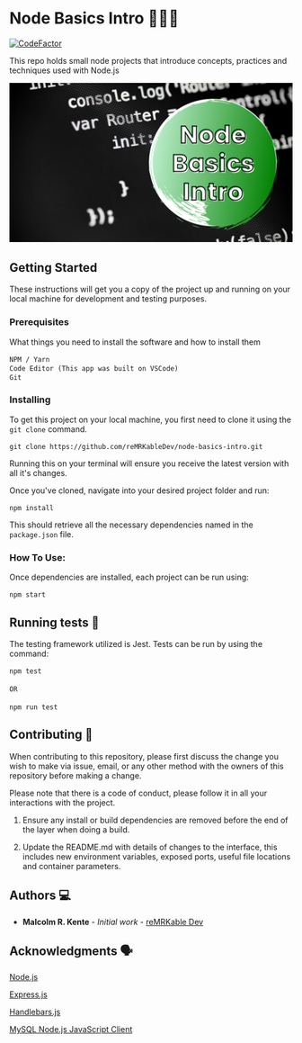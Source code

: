 # Node Basics Intro 🚀🚀🚀

[![CodeFactor](https://www.codefactor.io/repository/github/remrkabledev/node-basics-intro/badge/master)](https://www.codefactor.io/repository/github/remrkabledev/node-basics-intro/overview/master)

This repo holds small node projects that introduce concepts, practices and techniques used with Node.js

![node-banner](node-banner.png)

## Getting Started

These instructions will get you a copy of the project up and running on your local machine for development and testing purposes.

### Prerequisites

What things you need to install the software and how to install them

```
NPM / Yarn
Code Editor (This app was built on VSCode)
Git
```

### Installing

To get this project on your local machine, you first need to clone it using the `git clone` command.

```
git clone https://github.com/reMRKableDev/node-basics-intro.git
```

Running this on your terminal will ensure you receive the latest version with all it's changes.

Once you've cloned, navigate into your desired project folder and run:

```
npm install
```

This should retrieve all the necessary dependencies named in the `package.json` file.

### How To Use:

Once dependencies are installed, each project can be run using:

```
npm start
```

## Running tests 🧪

The testing framework utilized is Jest. Tests can be run by using the command:

```
npm test

OR

npm run test
```

## Contributing 👋

When contributing to this repository, please first discuss the change you wish to make via issue, email, or any other method with the owners of this repository before making a change.

Please note that there is a code of conduct, please follow it in all your interactions with the project.

1. Ensure any install or build dependencies are removed before the end of the layer when doing a build.

2. Update the README.md with details of changes to the interface, this includes new environment variables, exposed ports, useful file locations and container parameters.

## Authors 💻

- **Malcolm R. Kente** - _Initial work_ - [reMRKable Dev](https://remrkabledev.com/)

## Acknowledgments 🗣️

[Node.js](https://nodejs.org/en/)

[Express.js](https://expressjs.com/)

[Handlebars.js](https://handlebarsjs.com/)

[MySQL Node.js JavaScript Client](https://github.com/mysqljs/mysql#readme)
